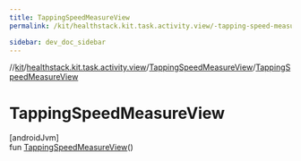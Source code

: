 ```yaml
---
title: TappingSpeedMeasureView
permalink: /kit/healthstack.kit.task.activity.view/-tapping-speed-measure-view/-tapping-speed-measure-view.html

sidebar: dev_doc_sidebar
---
```

//[kit](../../../kit.html)/[healthstack.kit.task.activity.view](../index.html)/[TappingSpeedMeasureView](index.html)/[TappingSpeedMeasureView](-tapping-speed-measure-view.html)



# TappingSpeedMeasureView



[androidJvm]\
fun [TappingSpeedMeasureView](-tapping-speed-measure-view.html)()




